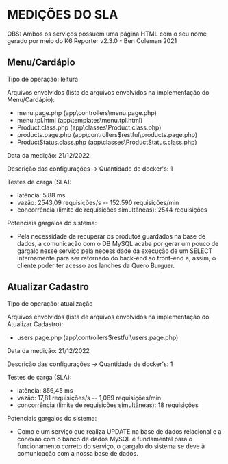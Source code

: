 # MEDIÇÕES DO SLA

OBS: Ambos os serviços possuem uma página HTML com o seu nome gerado por meio do K6 Reporter v2.3.0 - Ben Coleman 2021

## Menu/Cardápio
Tipo de operação: leitura

Arquivos envolvidos (lista de arquivos envolvidos na implementação do Menu/Cardápio):
- menu.page.php (app\controllers\menu.page.php)
- menu.tpl.html (app\templates\menu.tpl.html)
- Product.class.php (app\classes\Product.class.php)
- products.page.php (app\controllers\$restful\products.page.php)
- ProductStatus.class.php (app\classes\ProductStatus.class.php)

Data da medição: 21/12/2022

Descrição das configurações -> Quantidade de docker's: 1

Testes de carga (SLA):
- latência: 5,88 ms
- vazão: 2543,09 requisições/s -- 152.590 requisições/min
- concorrência (limite de requisições simultâneas): 2544 requisições
    
Potenciais gargalos do sistema:
- Pela necessidade de recuperar os produtos guardados na base de dados, a comunicação com o DB MySQL acaba por gerar um pouco de gargalo nesse serviço pela necessidade da execução de um SELECT internamente para ser retornado do back-end ao front-end e, assim, o cliente poder ter acesso aos lanches da Quero Burguer.

## Atualizar Cadastro
Tipo de operação: atualização

Arquivos envolvidos (lista de arquivos envolvidos na implementação do Atualizar Cadastro):
- users.page.php (app\controllers\$restful\users.page.php)

Data da medição: 21/12/2022

Descrição das configurações -> Quantidade de docker's: 1

Testes de carga (SLA):
- latência: 856,45 ms
- vazão: 17,81 requisições/s -- 1,069 requisições/min
- concorrência (limite de requisições simultâneas): 18 requisições

Potenciais gargalos do sistema:
- Como é um serviço que realiza UPDATE na base de dados relacional e a conexão com o banco de dados MySQL é fundamental para o funcionamento correto do serviço, o gargalo do sistema se deve à comunicação com a nossa base de dados.